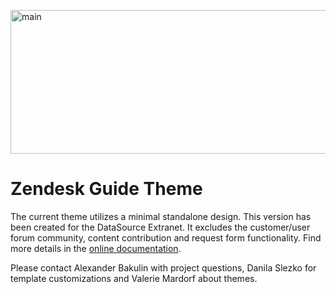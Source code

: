 <a href="https://github.com/CNETContentSolutions/Zendesk-Theme/wiki"><img src="http://cdn.cnetcontent.com/sites/img/help-center-banner-1x.jpg" alt="main" width="869" height="230" /></a>

# Zendesk Guide Theme

The current theme utilizes a minimal standalone design. This version has been created for the DataSource Extranet. It excludes the customer/user forum community, content contribution and request form functionality. Find more details in the <a href="https://github.com/CNETContentSolutions/Zendesk-Theme/wiki">online documentation</a>.

Please contact Alexander Bakulin with project questions, Danila Slezko for template customizations and Valerie Mardorf about themes.
